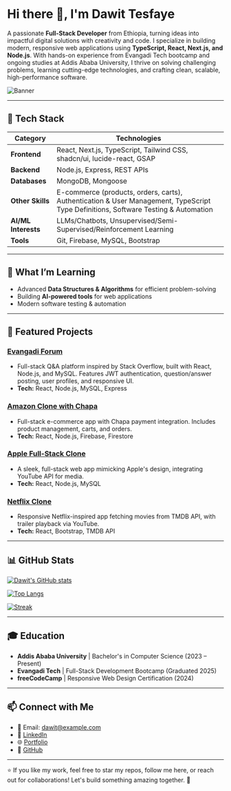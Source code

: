 # Hi there 👋, I'm Dawit Tesfaye

A passionate **Full-Stack Developer** from Ethiopia, turning ideas into impactful digital solutions with creativity and code. I specialize in building modern, responsive web applications using **TypeScript, React, Next.js, and Node.js**. With hands-on experience from Evangadi Tech bootcamp and ongoing studies at Addis Ababa University, I thrive on solving challenging problems, learning cutting-edge technologies, and crafting clean, scalable, high-performance software.

![Banner](https://via.placeholder.com/1200x300/6366f1/ffffff?text=Dawit+Tesfaye+-+Full-Stack+Developer) <!-- Replace with your personal banner -->

---

## 🔧 Tech Stack

| Category          | Technologies                                                                 |
|-------------------|----------------------------------------------------------------------------|
| **Frontend**      | React, Next.js, TypeScript, Tailwind CSS, shadcn/ui, lucide-react, GSAP    |
| **Backend**       | Node.js, Express, REST APIs                                                 |
| **Databases**     | MongoDB, Mongoose                                                           |
| **Other Skills**  | E-commerce (products, orders, carts), Authentication & User Management, TypeScript Type Definitions, Software Testing & Automation |
| **AI/ML Interests** | LLMs/Chatbots, Unsupervised/Semi-Supervised/Reinforcement Learning        |
| **Tools**         | Git, Firebase, MySQL, Bootstrap                                            |

---

## 🌱 What I’m Learning
- Advanced **Data Structures & Algorithms** for efficient problem-solving  
- Building **AI-powered tools** for web applications  
- Modern software testing & automation  

---

## 📂 Featured Projects

### [Evangadi Forum](https://github.com/dawit-808/Evangadi_Forum)
- Full-stack Q&A platform inspired by Stack Overflow, built with React, Node.js, and MySQL. Features JWT authentication, question/answer posting, user profiles, and responsive UI.  
- **Tech:** React, Node.js, MySQL, Express  

### [Amazon Clone with Chapa](https://github.com/dawit-808/amazon-chapa)
- Full-stack e-commerce app with Chapa payment integration. Includes product management, carts, and orders.  
- **Tech:** React, Node.js, Firebase, Firestore  

### [Apple Full-Stack Clone](https://github.com/dawit-808/appleFullStack)
- A sleek, full-stack web app mimicking Apple's design, integrating YouTube API for media.  
- **Tech:** React, Node.js, MySQL  

### [Netflix Clone](https://github.com/dawit-808/netflix-clone)
- Responsive Netflix-inspired app fetching movies from TMDB API, with trailer playback via YouTube.  
- **Tech:** React, Bootstrap, TMDB API  

---

## 📊 GitHub Stats
[![Dawit's GitHub stats](https://github-readme-stats.vercel.app/api?username=dawit-808&show_icons=true&theme=radical)](https://github.com/dawit-808)  

[![Top Langs](https://github-readme-stats.vercel.app/api/top-langs/?username=dawit-808&layout=compact&theme=radical)](https://github.com/dawit-808)  

[![Streak](https://github-readme-streak-stats.herokuapp.com/?user=dawit-808&theme=radical)](https://github.com/dawit-808)  

---

## 🎓 Education
- **Addis Ababa University** | Bachelor's in Computer Science (2023 – Present)  
- **Evangadi Tech** | Full-Stack Development Bootcamp (Graduated 2025)  
- **freeCodeCamp** | Responsive Web Design Certification (2024)  

---

## 📫 Connect with Me
- 📧 Email: dawit@example.com <!-- Update with your actual email -->
- 💼 [LinkedIn](https://www.linkedin.com/in/dawit-tesfaye-9ab23429b)  
- 🌐 [Portfolio](https://dawit.et/)  
- 🐙 [GitHub](https://github.com/dawit-808)  

---

⭐ If you like my work, feel free to star my repos, follow me here, or reach out for collaborations! Let's build something amazing together. 🚀
